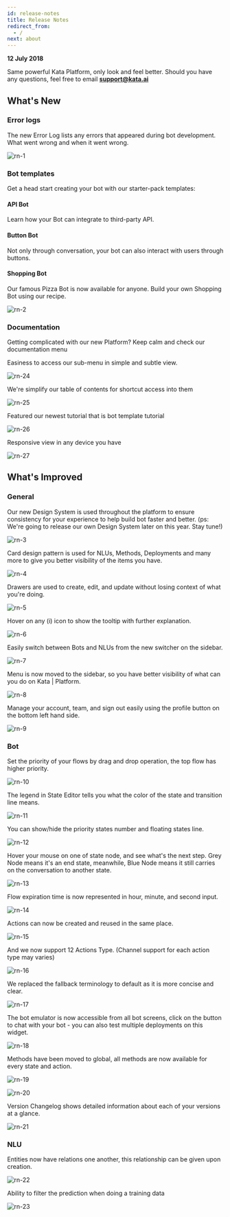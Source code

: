 ```yaml
---
id: release-notes
title: Release Notes
redirect_from:
  - /
next: about
---
```


**12 July 2018**

Same powerful Kata Platform, only look and feel better. Should you have any questions, feel free to email **support@kata.ai**

## What's New

### Error logs

The new Error Log lists any errors that appeared during bot development. What went wrong and when it went wrong.

![rn-1](./images/release-notes/rn-1.png)

### Bot templates

Get a head start creating your bot with our starter-pack templates:

#### API Bot

Learn how your Bot can integrate to third-party API.

#### Button Bot

Not only through conversation, your bot can also interact with users through buttons.

#### Shopping Bot

Our famous Pizza Bot is now available for anyone. Build your own Shopping Bot using our recipe.

![rn-2](./images/release-notes/rn-2.png)

### Documentation

Getting complicated with our new Platform? Keep calm and check our documentation menu

Easiness to access our sub-menu in simple and subtle view.

![rn-24](./images/release-notes/rn-24.png)

We're simplify our table of contents for shortcut access into them

![rn-25](./images/release-notes/rn-25.png)

Featured our newest tutorial that is bot template tutorial

![rn-26](./images/release-notes/rn-26.png)

Responsive view in any device you have

![rn-27](./images/release-notes/rn-27.png)

## What's Improved

### General

Our new Design System is used throughout the platform to ensure consistency for your experience to help build bot faster and better. (ps: We're going to release our own Design System later on this year. Stay tune!)

![rn-3](./images/release-notes/rn-3.png)

Card design pattern is used for NLUs, Methods, Deployments and many more to give you better visibility of the items you have.

![rn-4](./images/release-notes/rn-4.png)

Drawers are used to create, edit, and update without losing context of what you're doing.

![rn-5](./images/release-notes/rn-5.png)

Hover on any (i) icon to show the tooltip with further explanation.

![rn-6](./images/release-notes/rn-6.png)

Easily switch between Bots and NLUs from the new switcher on the sidebar.

![rn-7](./images/release-notes/rn-7.png)

Menu is now moved to the sidebar, so you have better visibility of what can you do on Kata | Platform.

![rn-8](./images/release-notes/rn-8.png)

Manage your account, team, and sign out easily using the profile button on the bottom left hand side.

![rn-9](./images/release-notes/rn-9.png)

### Bot

Set the priority of your flows by drag and drop operation, the top flow has higher priority.

![rn-10](./images/release-notes/rn-10.png)

The legend in State Editor tells you what the color of the state and transition line means.

![rn-11](./images/release-notes/rn-11.png)

You can show/hide the priority states number and floating states line.

![rn-12](./images/release-notes/rn-12.png)

Hover your mouse on one of state node, and see what's the next step. Grey Node means it's an end state, meanwhile, Blue Node means it still carries on the conversation to another state.

![rn-13](./images/release-notes/rn-13.png)

Flow expiration time is now represented in hour, minute, and second input.

![rn-14](./images/release-notes/rn-14.png)

Actions can now be created and reused in the same place.

![rn-15](./images/release-notes/rn-15.png)

And we now support 12 Actions Type. (Channel support for each action type may varies)

![rn-16](./images/release-notes/rn-16.png)

We replaced the fallback terminology to default as it is more concise and clear.

![rn-17](./images/release-notes/rn-17.png)

The bot emulator is now accessible from all bot screens, click on the button to chat with your bot - you can also test multiple deployments on this widget.

![rn-18](./images/release-notes/rn-18.png)

Methods have been moved to global, all methods are now available for every state and action.

![rn-19](./images/release-notes/rn-19.png)

![rn-20](./images/release-notes/rn-20.png)

Version Changelog shows detailed information about each of your versions at a glance.

![rn-21](./images/release-notes/rn-21.png)

### NLU

Entities now have relations one another, this relationship can be given upon creation.

![rn-22](./images/release-notes/rn-22.png)

Ability to filter the prediction when doing a training data

![rn-23](./images/release-notes/rn-23.png)

